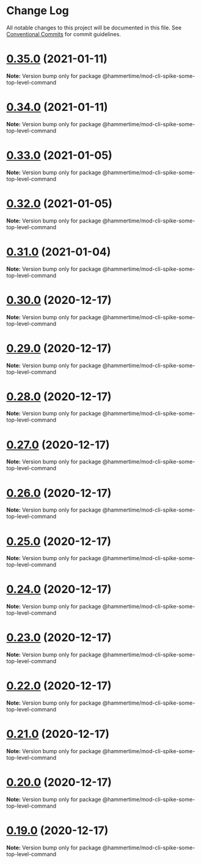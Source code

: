 # Change Log

All notable changes to this project will be documented in this file.
See [Conventional Commits](https://conventionalcommits.org) for commit guidelines.

# [0.35.0](https://github.com/snyk/mod-cli-spike/compare/v0.34.0...v0.35.0) (2021-01-11)

**Note:** Version bump only for package @hammertime/mod-cli-spike-some-top-level-command





# [0.34.0](https://github.com/snyk/mod-cli-spike/compare/v0.33.0...v0.34.0) (2021-01-11)

**Note:** Version bump only for package @hammertime/mod-cli-spike-some-top-level-command





# [0.33.0](https://github.com/snyk/mod-cli-spike/compare/v0.32.0...v0.33.0) (2021-01-05)

**Note:** Version bump only for package @hammertime/mod-cli-spike-some-top-level-command





# [0.32.0](https://github.com/snyk/mod-cli-spike/compare/v0.31.0...v0.32.0) (2021-01-05)

**Note:** Version bump only for package @hammertime/mod-cli-spike-some-top-level-command





# [0.31.0](https://github.com/snyk/mod-cli-spike/compare/v0.30.0...v0.31.0) (2021-01-04)

**Note:** Version bump only for package @hammertime/mod-cli-spike-some-top-level-command





# [0.30.0](https://github.com/snyk/mod-cli-spike/compare/v0.29.0...v0.30.0) (2020-12-17)

**Note:** Version bump only for package @hammertime/mod-cli-spike-some-top-level-command





# [0.29.0](https://github.com/snyk/mod-cli-spike/compare/v0.28.0...v0.29.0) (2020-12-17)

**Note:** Version bump only for package @hammertime/mod-cli-spike-some-top-level-command





# [0.28.0](https://github.com/snyk/mod-cli-spike/compare/v0.27.0...v0.28.0) (2020-12-17)

**Note:** Version bump only for package @hammertime/mod-cli-spike-some-top-level-command





# [0.27.0](https://github.com/snyk/mod-cli-spike/compare/v0.26.0...v0.27.0) (2020-12-17)

**Note:** Version bump only for package @hammertime/mod-cli-spike-some-top-level-command





# [0.26.0](https://github.com/snyk/mod-cli-spike/compare/v0.25.0...v0.26.0) (2020-12-17)

**Note:** Version bump only for package @hammertime/mod-cli-spike-some-top-level-command





# [0.25.0](https://github.com/snyk/mod-cli-spike/compare/v0.24.0...v0.25.0) (2020-12-17)

**Note:** Version bump only for package @hammertime/mod-cli-spike-some-top-level-command





# [0.24.0](https://github.com/snyk/mod-cli-spike/compare/v0.23.0...v0.24.0) (2020-12-17)

**Note:** Version bump only for package @hammertime/mod-cli-spike-some-top-level-command





# [0.23.0](https://github.com/snyk/mod-cli-spike/compare/v0.22.0...v0.23.0) (2020-12-17)

**Note:** Version bump only for package @hammertime/mod-cli-spike-some-top-level-command





# [0.22.0](https://github.com/snyk/mod-cli-spike/compare/v0.21.0...v0.22.0) (2020-12-17)

**Note:** Version bump only for package @hammertime/mod-cli-spike-some-top-level-command





# [0.21.0](https://github.com/snyk/mod-cli-spike/compare/v0.20.0...v0.21.0) (2020-12-17)

**Note:** Version bump only for package @hammertime/mod-cli-spike-some-top-level-command





# [0.20.0](https://github.com/snyk/mod-cli-spike/compare/v0.19.0...v0.20.0) (2020-12-17)

**Note:** Version bump only for package @hammertime/mod-cli-spike-some-top-level-command





# [0.19.0](https://github.com/snyk/mod-cli-spike/compare/v0.18.0...v0.19.0) (2020-12-17)

**Note:** Version bump only for package @hammertime/mod-cli-spike-some-top-level-command

